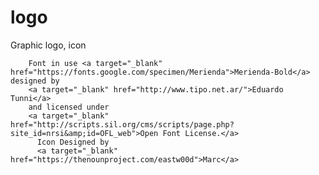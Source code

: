# logo
Graphic logo, icon



        Font in use <a target="_blank" href="https://fonts.google.com/specimen/Merienda">Merienda-Bold</a> designed by
        <a target="_blank" href="http://www.tipo.net.ar/">Eduardo Tunni</a>
        and licensed under
        <a target="_blank" href="http://scripts.sil.org/cms/scripts/page.php?site_id=nrsi&amp;id=OFL_web">Open Font License.</a>
          Icon Designed by
          <a target="_blank" href="https://thenounproject.com/eastw00d">Marc</a>
